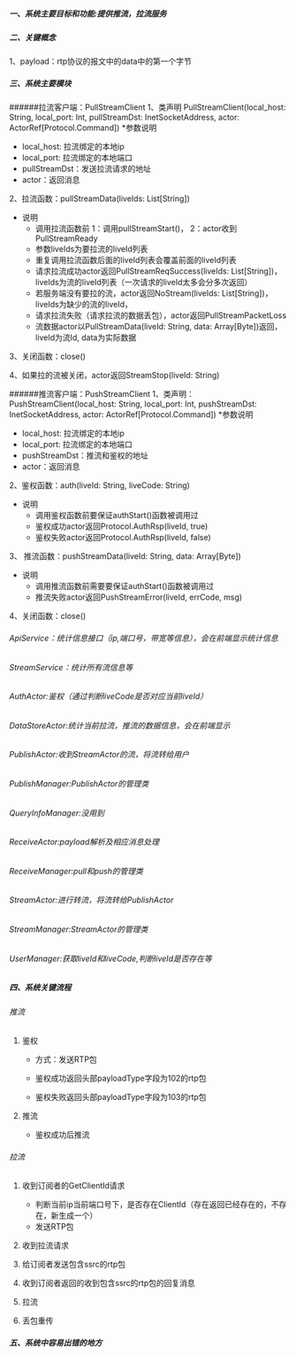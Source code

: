 
##### 一、系统主要目标和功能:提供推流，拉流服务

##### 二、关键概念
1、payload：rtp协议的报文中的data中的第一个字节

##### 三、系统主要模块
######拉流客户端：PullStreamClient
1、类声明 PullStreamClient(local_host: String, local_port: Int,
                           pullStreamDst: InetSocketAddress, actor: ActorRef[Protocol.Command])
  *参数说明
  - local_host: 拉流绑定的本地ip
  - local_port: 拉流绑定的本地端口
  - pullStreamDst：发送拉流请求的地址
  - actor：返回消息

2、拉流函数：pullStreamData(liveIds: List[String])
  * 说明
    - 调用拉流函数前
                    1：调用pullStreamStart()，
                    2：actor收到PullStreamReady
    - 参数liveIds为要拉流的liveId列表
    - 重复调用拉流函数后面的liveId列表会覆盖前面的liveId列表
    - 请求拉流成功actor返回PullStreamReqSuccess(liveIds: List[String])，
      liveIds为流的liveId列表（一次请求的liveId太多会分多次返回）
    - 若服务端没有要拉的流，actor返回NoStream(liveIds: List[String])，liveIds为缺少的流的liveId，
    - 请求拉流失败（请求拉流的数据丢包），actor返回PullStreamPacketLoss
    - 流数据actor以PullStreamData(liveId: String, data: Array[Byte])返回，liveId为流Id, data为实际数据

3、关闭函数：close()

4、如果拉的流被关闭，actor返回StreamStop(liveId: String)

######推流客户端：PushStreamClient
1、类声明：PushStreamClient(local_host: String, local_port: Int, pushStreamDst: InetSocketAddress,
                             actor: ActorRef[Protocol.Command])
  *参数说明
  - local_host: 拉流绑定的本地ip
  - local_port: 拉流绑定的本地端口
  - pushStreamDst：推流和鉴权的地址
  - actor：返回消息

2、鉴权函数：auth(liveId: String, liveCode: String)
  * 说明
    - 调用鉴权函数前要保证authStart()函数被调用过
    - 鉴权成功actor返回Protocol.AuthRsp(liveId, true)
    - 鉴权失败actor返回Protocol.AuthRsp(liveId, false)

3、 推流函数：pushStreamData(liveId: String, data: Array[Byte])
  * 说明
    - 调用推流函数前需要要保证authStart()函数被调用过
    - 推流失败actor返回PushStreamError(liveId, errCode, msg)

4、关闭函数：close()

###### ApiService：统计信息接口（ip,端口号，带宽等信息），会在前端显示统计信息

###### StreamService：统计所有流信息等

###### AuthActor:鉴权（通过判断liveCode是否对应当前liveId）

###### DataStoreActor:统计当前拉流，推流的数据信息，会在前端显示

###### PublishActor:收到StreamActor的流，将流转给用户

###### PublishManager:PublishActor的管理类

###### QueryInfoManager:没用到

###### ReceiveActor:payload解析及相应消息处理

###### ReceiveManager:pull和push的管理类

###### StreamActor:进行转流，将流转给PublishActor
 
###### StreamManager:StreamActor的管理类

###### UserManager:获取liveId和liveCode,判断liveId是否存在等

##### 四、系统关键流程
###### 推流
1. 鉴权 
	  * 方式：发送RTP包

	  * 鉴权成功返回头部payloadType字段为102的rtp包
    
    * 鉴权失败返回头部payloadType字段为103的rtp包
        

2. 推流 
    * 鉴权成功后推流
   

###### 拉流 
1. 收到订阅者的GetClientId请求
    * 判断当前ip当前端口号下，是否存在ClientId（存在返回已经存在的，不存在，新生成一个）
    * 发送RTP包
  
2. 收到拉流请求

3. 给订阅者发送包含ssrc的rtp包

4. 收到订阅者返回的收到包含ssrc的rtp包的回复消息

5. 拉流

6. 丢包重传
        
##### 五、系统中容易出错的地方
